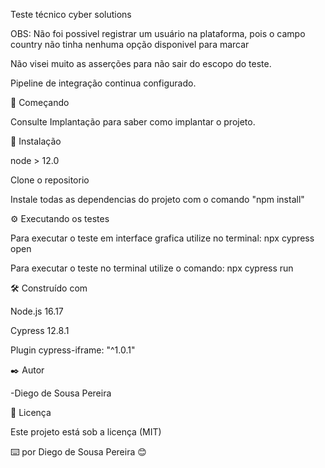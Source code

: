 Teste técnico cyber solutions

OBS: Não foi possivel registrar um usuário na plataforma, pois o campo country não tinha nenhuma opção disponivel para marcar

Não visei muito as asserções para não sair do escopo do teste.

Pipeline de integração continua configurado.

🚀 Começando

Consulte Implantação para saber como implantar o projeto.

🔧 Instalação

node > 12.0

Clone o repositorio

Instale todas as dependencias do projeto com o comando "npm install"

⚙️ Executando os testes

Para executar o teste em interface grafica utilize no terminal: npx cypress open

Para executar o teste no terminal utilize o comando: npx cypress run

🛠️ Construído com

Node.js 16.17

Cypress 12.8.1

Plugin cypress-iframe: "^1.0.1"

✒️ Autor

-Diego de Sousa Pereira

📄 Licença

Este projeto está sob a licença (MIT)

⌨️ por Diego de Sousa Pereira 😊